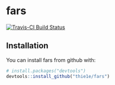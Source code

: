 # fars

[![Travis-CI Build Status](https://travis-ci.org/.svg?branch=master)](https://travis-ci.org/)

## Installation

You can install fars from github with:

```R
# install.packages("devtools")
devtools::install_github("thie1e/fars")
```
